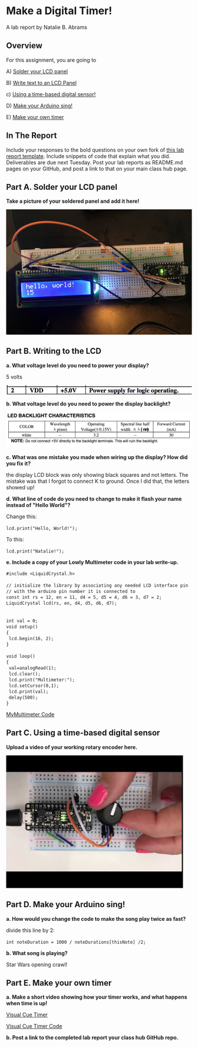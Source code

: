 # Make a Digital Timer!

A lab report by Natalie B. Abrams
 
## Overview
For this assignment, you are going to 

A) [Solder your LCD panel](#part-a-solder-your-lcd-panel)

B) [Write text to an LCD Panel](#part-b-writing-to-the-lcd) 

c) [Using a time-based digital sensor!](#part-c-using-a-time-based-digital-sensor)

D) [Make your Arduino sing!](#part-d-make-your-arduino-sing)

E) [Make your own timer](#part-e-make-your-own-timer) 
 
## In The Report
Include your responses to the bold questions on your own fork of [this lab report template](https://github.com/FAR-Lab/IDD-Fa18-Lab2). Include snippets of code that explain what you did. Deliverables are due next Tuesday. Post your lab reports as README.md pages on your GitHub, and post a link to that on your main class hub page.

## Part A. Solder your LCD panel

**Take a picture of your soldered panel and add it here!**

![a relative link](./lcd.JPG)

## Part B. Writing to the LCD
 
**a. What voltage level do you need to power your display?**

5 volts

![a relative link](./pwr.png)


**b. What voltage level do you need to power the display backlight?**

![a relative link](./backlight.png)
   
**c. What was one mistake you made when wiring up the display? How did you fix it?**

the display LCD block was only showing black squares and not letters. The mistake was that I forgot to connect K to ground. Once I did that, the letters showed up!

**d. What line of code do you need to change to make it flash your name instead of "Hello World"?**

Change this:

`lcd.print("Hello, World!");`

To this:

`lcd.print("Natalie!");`

 
**e. Include a copy of your Lowly Multimeter code in your lab write-up.**
```// include the library code:
#include <LiquidCrystal.h>

// initialize the library by associating any needed LCD interface pin
// with the arduino pin number it is connected to
const int rs = 12, en = 11, d4 = 5, d5 = 4, d6 = 3, d7 = 2;
LiquidCrystal lcd(rs, en, d4, d5, d6, d7);


int val = 0;
void setup()
{
 lcd.begin(16, 2);
}

void loop()
{
 val=analogRead(1);
 lcd.clear();
 lcd.print("Multimeter:");
 lcd.setCursor(0,1);
 lcd.print(val);
 delay(500);
}

```

[MyMultimeter Code](./myMultimeter.ino)

## Part C. Using a time-based digital sensor

**Upload a video of your working rotary encoder here.**

[![Watch the video](/rotary_encoder.jpg)](https://youtu.be/jHAf-oOzHb0)


## Part D. Make your Arduino sing!

**a. How would you change the code to make the song play twice as fast?**

divide this line by 2:

`
int noteDuration = 1000 / noteDurations[thisNote] /2;
`
 
**b. What song is playing?**

Star Wars opening crawl!

## Part E. Make your own timer

**a. Make a short video showing how your timer works, and what happens when time is up!**

[Visual Cue Timer](https://youtu.be/_8XqPYab43A)

[Visual Cue Timer Code](./visual_cue_timer.ino)

**b. Post a link to the completed lab report your class hub GitHub repo.**

